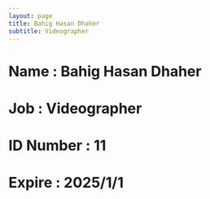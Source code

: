```yaml
---
layout: page
title: Bahig Hasan Dhaher
subtitle: Videographer
---
```

# Name : Bahig Hasan Dhaher
# Job : Videographer
# ID Number : 11
# Expire : 2025/1/1
